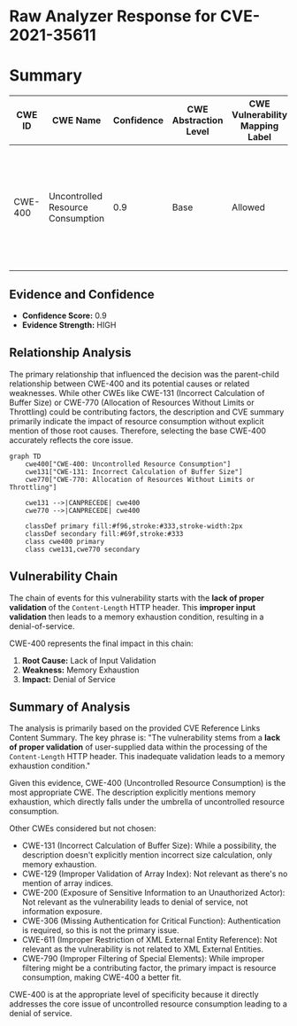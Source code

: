 # Raw Analyzer Response for CVE-2021-35611

# Summary
| CWE ID | CWE Name | Confidence | CWE Abstraction Level | CWE Vulnerability Mapping Label | CWE-Vulnerability Mapping Notes |
|---|---|---|---|---|---|
| CWE-400 | Uncontrolled Resource Consumption | 0.9 | Base | Allowed | Primary CWE - The vulnerability leads to memory exhaustion, which is a form of uncontrolled resource consumption. |

## Evidence and Confidence

*   **Confidence Score:** 0.9
*   **Evidence Strength:** HIGH

## Relationship Analysis
The primary relationship that influenced the decision was the parent-child relationship between CWE-400 and its potential causes or related weaknesses. While other CWEs like CWE-131 (Incorrect Calculation of Buffer Size) or CWE-770 (Allocation of Resources Without Limits or Throttling) could be contributing factors, the description and CVE summary primarily indicate the impact of resource consumption without explicit mention of those root causes. Therefore, selecting the base CWE-400 accurately reflects the core issue.

```mermaid
graph TD
    cwe400["CWE-400: Uncontrolled Resource Consumption"]
    cwe131["CWE-131: Incorrect Calculation of Buffer Size"]
    cwe770["CWE-770: Allocation of Resources Without Limits or Throttling"]
    
    cwe131 -->|CANPRECEDE| cwe400
    cwe770 -->|CANPRECEDE| cwe400
    
    classDef primary fill:#f96,stroke:#333,stroke-width:2px
    classDef secondary fill:#69f,stroke:#333
    class cwe400 primary
    class cwe131,cwe770 secondary
```

## Vulnerability Chain
The chain of events for this vulnerability starts with the **lack of proper validation** of the `Content-Length` HTTP header. This **improper input validation** then leads to a memory exhaustion condition, resulting in a denial-of-service.

CWE-400 represents the final impact in this chain:

1.  **Root Cause:** Lack of Input Validation
2.  **Weakness:** Memory Exhaustion
3.  **Impact:** Denial of Service

## Summary of Analysis
The analysis is primarily based on the provided CVE Reference Links Content Summary. The key phrase is: "The vulnerability stems from a **lack of proper validation** of user-supplied data within the processing of the `Content-Length` HTTP header. This inadequate validation leads to a memory exhaustion condition."

Given this evidence, CWE-400 (Uncontrolled Resource Consumption) is the most appropriate CWE. The description explicitly mentions memory exhaustion, which directly falls under the umbrella of uncontrolled resource consumption.

Other CWEs considered but not chosen:

*   CWE-131 (Incorrect Calculation of Buffer Size): While a possibility, the description doesn't explicitly mention incorrect size calculation, only memory exhaustion.
*   CWE-129 (Improper Validation of Array Index): Not relevant as there's no mention of array indices.
*   CWE-200 (Exposure of Sensitive Information to an Unauthorized Actor): Not relevant as the vulnerability leads to denial of service, not information exposure.
*   CWE-306 (Missing Authentication for Critical Function): Authentication is required, so this is not the primary issue.
*   CWE-611 (Improper Restriction of XML External Entity Reference): Not relevant as the vulnerability is not related to XML External Entities.
*   CWE-790 (Improper Filtering of Special Elements): While improper filtering might be a contributing factor, the primary impact is resource consumption, making CWE-400 a better fit.

CWE-400 is at the appropriate level of specificity because it directly addresses the core issue of uncontrolled resource consumption leading to a denial of service.